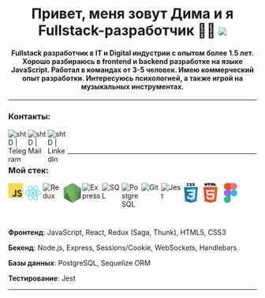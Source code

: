 <h1 align="center">Привет, меня зовут Дима и я Fullstack-разработчик 👨‍💻
<img src="https://github.com/blackcater/blackcater/raw/main/images/Hi.gif" height="32"/></h1>
<h4 align="center">Fullstack разработчик в IT и Digital индустрии с опытом более 1.5 лет. Хорошо разбираюсь в frontend и backend разработке на языке JavaScript. Работал в командах от 3-5 человек. Имею коммерческий опыт разработки. Интересуюсь психологией, а также игрой на музыкальных инструментах.</h4>

---

### Контакты:
[<img align="left" alt="shtD | Telegram" width="40px" src="https://img.icons8.com/fluency/48/000000/telegram-app.png" />](https://t.me/Sht_Dmtr)
[<img align="left" alt="shtD | Mail" width="40px" src="https://papik.pro/uploads/posts/2022-01/1643628397_1-papik-pro-p-pochta-logotip-1.png" />](mailto:schtanckevitch.dima@yandex.ru)
[<img align="left" alt="shtD | LinkedIn" width="40px" src="https://img.icons8.com/color/48/000000/linkedin-2--v1.png" />](https://linkedin.com/in/дмитрий-штанкевич-768bbb124)
<br/>
<br/>

---

### Мой стек:
<img align="left" alt="JavaScript" width="30px" src="https://raw.githubusercontent.com/github/explore/80688e429a7d4ef2fca1e82350fe8e3517d3494d/topics/javascript/javascript.png" />
<img align="left" alt="React" width="40px" src="https://raw.githubusercontent.com/github/explore/80688e429a7d4ef2fca1e82350fe8e3517d3494d/topics/react/react.png" />
<img align="left" alt="Redux"  width="40px" src="https://img.icons8.com/color/48/000000/redux.png"/>
<img align="left" alt="Node.js" width="40px" src="https://raw.githubusercontent.com/github/explore/80688e429a7d4ef2fca1e82350fe8e3517d3494d/topics/nodejs/nodejs.png" />
<img align="left" alt="Express" width="40px" src="https://assets.website-files.com/61ca3f775a79ec5f87fcf937/6202fcdee5ee8636a145a41b_1234.png"/>
<img src="https://github.com/devicons/devicon/blob/master/icons/figma/figma-original.svg" alt="Figma" width="40px"/>
<!-- <img align="left" alt="Handlebars" width="30px" src="https://handlebarsjs.com/images/handlebars_logo.png"/> -->
<img align="left" alt="SQL" width="40px" src="https://img.icons8.com/color-glass/48/000000/sql.png"/>
<img align="left" alt="PostgreSQL" width="40px" src="https://img.icons8.com/color/50/000000/postgreesql.png"/>
<img align="left" alt="Git" width="40px" src="https://img.icons8.com/color/48/000000/git.png"/>
<img align="left" alt="Jest" width="40px" src="https://miro.medium.com/max/300/1*veOyRtKTPeoqC_VlWNUc5Q.png"/>
<img align="left" alt="CSS3" width="40px" src="https://raw.githubusercontent.com/github/explore/80688e429a7d4ef2fca1e82350fe8e3517d3494d/topics/css/css.png" />
<img align="left" alt="HTML5" width="40px" src="https://raw.githubusercontent.com/github/explore/80688e429a7d4ef2fca1e82350fe8e3517d3494d/topics/html/html.png" />
<br/>
<br/>
<br/>

**Фронтенд**: JavaScript, React, Redux (Saga, Thunk), HTML5, CSS3

**Бекенд**: Node.js, Express, Sessions/Cookie, WebSockets, Handlebars

**Базы данных**: PostgreSQL, Sequelize ORM

**Тестирование**: Jest

---
